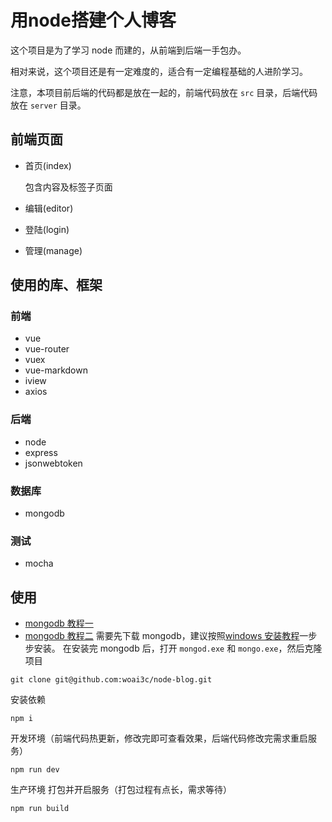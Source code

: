# 用node搭建个人博客
这个项目是为了学习 node 而建的，从前端到后端一手包办。

相对来说，这个项目还是有一定难度的，适合有一定编程基础的人进阶学习。

注意，本项目前后端的代码都是放在一起的，前端代码放在 `src` 目录，后端代码放在 `server` 目录。

## 前端页面
* 首页(index)

  包含内容及标签子页面
  
* 编辑(editor)
* 登陆(login)
* 管理(manage)

## 使用的库、框架
### 前端
* vue
* vue-router
* vuex
* vue-markdown
* iview
* axios

### 后端
* node
* express
* jsonwebtoken

### 数据库
* mongodb

### 测试
* mocha

## 使用
* [mongodb 教程一](https://www.runoob.com/mongodb/mongodb-databases-documents-collections.html)
* [mongodb 教程二](https://www.runoob.com/nodejs/nodejs-mongodb.html)
需要先下载 mongodb，建议按照[windows 安装教程](https://www.runoob.com/mongodb/mongodb-window-install.html)一步步安装。
在安装完 mongodb 后，打开 `mongod.exe` 和 `mongo.exe`，然后克隆项目
```
git clone git@github.com:woai3c/node-blog.git
```
安装依赖
```
npm i
```
开发环境（前端代码热更新，修改完即可查看效果，后端代码修改完需求重启服务）
```
npm run dev
```
生产环境 打包并开启服务（打包过程有点长，需求等待）
```
npm run build
```
